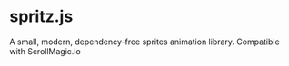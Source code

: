 # spritz.js
A small, modern, dependency-free sprites animation library. Compatible with ScrollMagic.io
